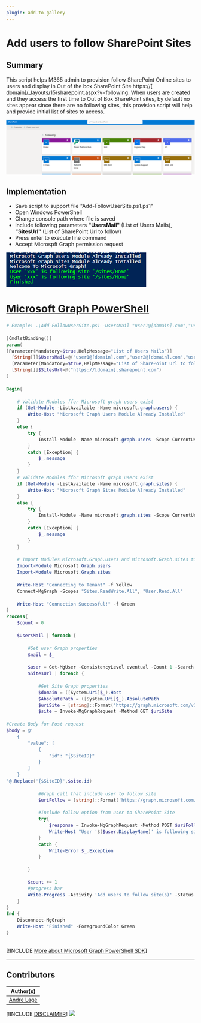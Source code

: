 ```yaml
---
plugin: add-to-gallery
---
```


# Add users to follow SharePoint Sites

## Summary

This script helps M365 admin to provision follow SharePoint Online sites to users and display in Out of the box SharePoint Site  https://[ domain]/_layouts/15/sharepoint.aspx?v=following. 
When users are created and they access the first time to Out of Box SharePoint sites, by default no sites appear since there are no following sites, this provision script will help and provide initial list of sites to access.


![Example Screenshot](assets/preview.png)

## Implementation

- Save script to support file "Add-FollowUserSite.ps1.ps1"
- Open Windows PowerShell
- Change console path where file is saved
- Include following parameters **"UsersMail"** (List of Users Mails), **"SitesUrl"** (List of SharePoint Url to follow)
- Press enter to execute line command
- Accept Microspft Graph permission request 

![Example Screenshot](assets/example.png)

# [Microsoft Graph PowerShell](#tab/graphps)

```powershell
# Example: .\Add-FollowUserSite.ps1 -UsersMail "user1@[domain].com","user2@[domain].com","user3@[domain].com" -SitesUrl "https://[domain].sharepoint.com"

[CmdletBinding()]
param(
[Parameter(Mandatory=$true,HelpMessage="List of Users Mails")]
  [String[]]$UsersMail=@("user1@[domain].com","user2@[domain].com","user3@[domain].com"),
  [Parameter(Mandatory=$true,HelpMessage="List of SharePoint Url to follow")]
  [String[]]$SitesUrl=@("https://[domain].sharepoint.com")
)

Begin{

    # Validate Modules ffor Microsoft graph users exist
    if (Get-Module -ListAvailable -Name microsoft.graph.users) {
        Write-Host "Microsoft Graph Users Module Already Installed"
    } 
    else {
        try {
            Install-Module -Name microsoft.graph.users -Scope CurrentUser -Repository PSGallery -Force -AllowClobber 
        }
        catch [Exception] {
            $_.message 
        }
    }
    # Validate Modules ffor Microsoft graph users exist
    if (Get-Module -ListAvailable -Name microsoft.graph.sites) {
        Write-Host "Microsoft Graph Sites Module Already Installed"
    } 
    else {
        try {
            Install-Module -Name microsoft.graph.sites -Scope CurrentUser -Repository PSGallery -Force -AllowClobber 
        }
        catch [Exception] {
            $_.message 
        }
    }

    # Import Modules Microsoft.Graph.users and Microsoft.Graph.sites to be used
    Import-Module Microsoft.Graph.users
    Import-Module Microsoft.Graph.sites

    Write-Host "Connecting to Tenant" -f Yellow
    Connect-MgGraph -Scopes "Sites.ReadWrite.All", "User.Read.All"

    Write-Host "Connection Successful!" -f Green
}
Process{
    $count = 0

    $UsersMail | foreach {

        #Get user Graph properties
        $mail = $_

        $user = Get-MgUser -ConsistencyLevel eventual -Count 1 -Search ([string]::Format('"Mail:{0}"',$mail))
        $SitesUrl | foreach {

            #Get Site Graph properties
            $domain = ([System.Uri]$_).Host
            $AbsolutePath = ([System.Uri]$_).AbsolutePath
            $uriSite = [string]::Format('https://graph.microsoft.com/v1.0/sites/{0}:{1}',$domain,$AbsolutePath)
            $site = Invoke-MgGraphRequest -Method GET $uriSite

#Create Body for Post request
$body = @'
    {
        "value": [
            {
                "id": "{$SiteID}"
            }
        ]
    }
'@.Replace('{$SiteID}',$site.id)
            
            #Graph call that include user to follow site
            $uriFollow = [string]::Format('https://graph.microsoft.com/v1.0/users/{0}/followedSites/add',$user.Id)
           
            #Include follow option from user to SharePoint Site
            try{
                $response = Invoke-MgGraphRequest -Method POST $uriFollow -Body $body -ContentType "application/json"
                Write-Host "User '$($user.DisplayName)' is following site '$($AbsolutePath)'" -f Green
            }
            catch {
                Write-Error $_.Exception
            } 
            
        }
        
        $count += 1 
        #progress bar
        Write-Progress -Activity 'Add users to follow site(s)' -Status "Adding user '$($user.DisplayName)' to follow sites... ($($count)/$($UsersMail.Count))" -PercentComplete (($count / $UsersMail.Count) * 100)
    }
}
End {
    Disconnect-MgGraph
    Write-Host "Finished" -ForegroundColor Green
}
       
```
[!INCLUDE [More about Microsoft Graph PowerShell SDK](../../docfx/includes/MORE-GRAPHSDK.md)]
***


## Contributors

| Author(s)                                            |
|------------------------------------------------------|
| [Andre Lage](https://github.com/aaclage) |


[!INCLUDE [DISCLAIMER](../../docfx/includes/DISCLAIMER.md)]
<img src="https://m365-visitor-stats.azurewebsites.net/script-samples/scripts/spo-add-user-follow-site" aria-hidden="true" />